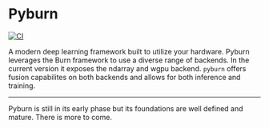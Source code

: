 # Pyburn

[![CI](https://github.com/KwachOjunga/wrap-burn/actions/workflows/CI.yml/badge.svg?branch=master)](https://github.com/KwachOjunga/wrap-burn/actions/workflows/CI.yml)

A modern deep learning framework built to utilize your hardware.
Pyburn leverages the Burn framework to use a diverse range of backends.
In the current version it exposes the ndarray and wgpu backend. `pyburn` offers fusion capabilites
on both backends and allows for both inference and training. 

---
Pyburn is still in its early phase but its foundations are well defined and mature.
There is more to come.